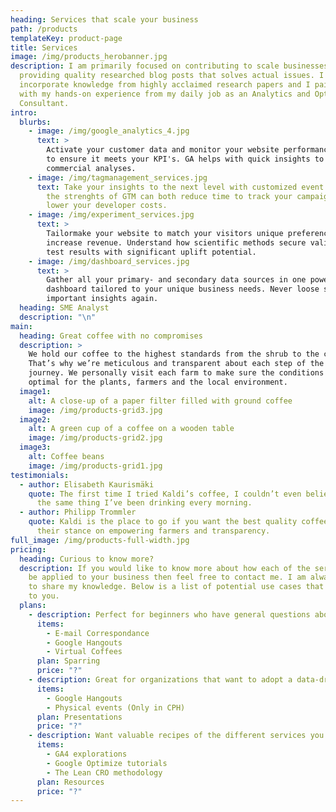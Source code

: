 ```yaml
---
heading: Services that scale your business
path: /products
templateKey: product-page
title: Services
image: /img/products_herobanner.jpg
description: I am primarily focused on contributing to scale businesses by
  providing quality researched blog posts that solves actual issues. I only
  incorporate knowledge from highly acclaimed research papers and I pair that
  with my hands-on experience from my daily job as an Analytics and Optimization
  Consultant.
intro:
  blurbs:
    - image: /img/google_analytics_4.jpg
      text: >
        Activate your customer data and monitor your website performance closely
        to ensure it meets your KPI's. GA helps with quick insights to thorough
        commercial analyses.
    - image: /img/tagmanagement_services.jpg
      text: Take your insights to the next level with customized event tagging. Using
        the strenghts of GTM can both reduce time to track your campaigns and
        lower your developer costs.
    - image: /img/experiment_services.jpg
      text: >
        Tailormake your website to match your visitors unique preferences and
        increase revenue. Understand how scientific methods secure valid A/B
        test results with significant uplift potential.
    - image: /img/dashboard_services.jpg
      text: >
        Gather all your primary- and secondary data sources in one powerful
        dashboard tailored to your unique business needs. Never loose sight of
        important insights again.
  heading: SME Analyst
  description: "\n"
main:
  heading: Great coffee with no compromises
  description: >
    We hold our coffee to the highest standards from the shrub to the cup.
    That’s why we’re meticulous and transparent about each step of the coffee’s
    journey. We personally visit each farm to make sure the conditions are
    optimal for the plants, farmers and the local environment.
  image1:
    alt: A close-up of a paper filter filled with ground coffee
    image: /img/products-grid3.jpg
  image2:
    alt: A green cup of a coffee on a wooden table
    image: /img/products-grid2.jpg
  image3:
    alt: Coffee beans
    image: /img/products-grid1.jpg
testimonials:
  - author: Elisabeth Kaurismäki
    quote: The first time I tried Kaldi’s coffee, I couldn’t even believe that was
      the same thing I’ve been drinking every morning.
  - author: Philipp Trommler
    quote: Kaldi is the place to go if you want the best quality coffee. I love
      their stance on empowering farmers and transparency.
full_image: /img/products-full-width.jpg
pricing:
  heading: Curious to know more?
  description: If you would like to know more about how each of the services can
    be applied to your business then feel free to contact me. I am always happy
    to share my knowledge. Below is a list of potential use cases that may apply
    to you.
  plans:
    - description: Perfect for beginners who have general questions about web analytics
      items:
        - E-mail Correspondance
        - Google Hangouts
        - Virtual Coffees
      plan: Sparring
      price: "?"
    - description: Great for organizations that want to adopt a data-driven approach
      items:
        - Google Hangouts
        - Physical events (Only in CPH)
      plan: Presentations
      price: "?"
    - description: Want valuable recipes of the different services you apply today?
      items:
        - GA4 explorations
        - Google Optimize tutorials
        - The Lean CRO methodology
      plan: Resources
      price: "?"
---
```

